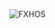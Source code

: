 <div align="justify">
<picture>
    <source media="(prefers-color-scheme: dark)" srcset="https://i.ibb.co/GvFfNd1V/output-gif.gif">
    <source media="(prefers-color-scheme: light)" srcset="https://i.ibb.co/GvFfNd1V/output-gif.gif">
    <img alt="FXHOS" src="https://i.ibb.co/GvFfNd1V/output-gif.gif">
</picture>
</div>